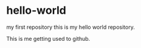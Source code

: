 # hello-world
my first repository
this is my hello world repository.

This is me getting used to github.
